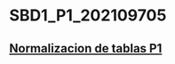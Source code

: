 # SBD1_P1_202109705
## [Normalizacion de tablas P1](https://docs.google.com/spreadsheets/d/1shWiuavApTypH0oO4eYShfWLYI0867wxHVzaHkl4IQw/edit?usp=sharing)
